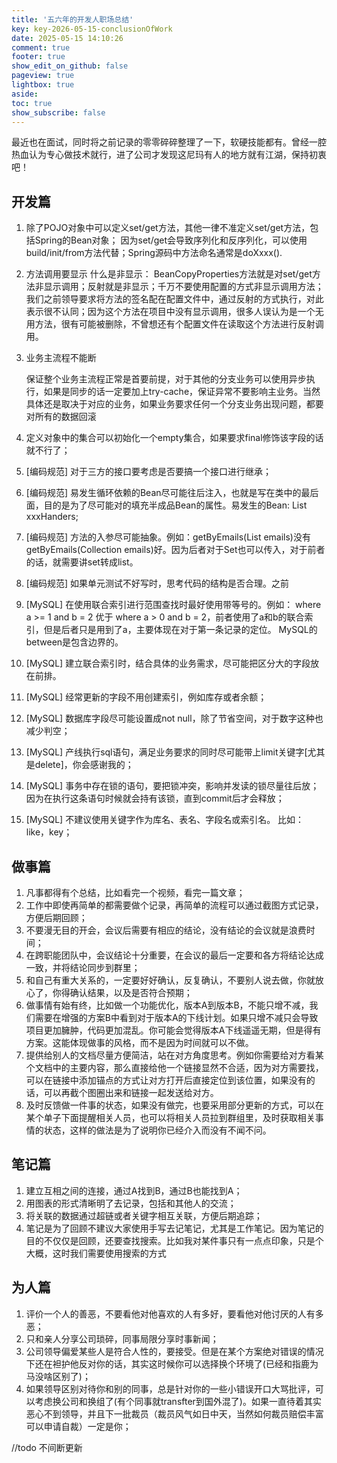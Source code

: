 ```yaml
---
title: '五六年的开发人职场总结'
key: key-2026-05-15-conclusionOfWork
date: 2025-05-15 14:10:26
comment: true
footer: true
show_edit_on_github: false
pageview: true
lightbox: true
aside:
toc: true
show_subscribe: false
---
```


最近也在面试，同时将之前记录的零零碎碎整理了一下，软硬技能都有。曾经一腔热血认为专心做技术就行，进了公司才发现这尼玛有人的地方就有江湖，保持初衷吧！

## 开发篇

1. 除了POJO对象中可以定义set/get方法，其他一律不准定义set/get方法，包括Spring的Bean对象； 因为set/get会导致序列化和反序列化，可以使用build/init/from方法代替；Spring源码中方法命名通常是doXxxx().

2. 方法调用要显示
   什么是非显示： BeanCopyProperties方法就是对set/get方法非显示调用；反射就是非显示；千万不要使用配置的方式非显示调用方法；我们之前领导要求将方法的签名配在配置文件中，通过反射的方式执行，对此表示很不认同；因为这个方法在项目中没有显示调用，很多人误认为是一个无用方法，很有可能被删除，不曾想还有个配置文件在读取这个方法进行反射调用。

3. 业务主流程不能断

   保证整个业务主流程正常是首要前提，对于其他的分支业务可以使用异步执行，如果是同步的话一定要加上try-cache，保证异常不要影响主业务。当然具体还是取决于对应的业务，如果业务要求任何一个分支业务出现问题，都要对所有的数据回滚

4. 定义对象中的集合可以初始化一个empty集合，如果要求final修饰该字段的话就不行了；

5. [编码规范] 对于三方的接口要考虑是否要搞一个接口进行继承；

6. [编码规范] 易发生循环依赖的Bean尽可能往后注入，也就是写在类中的最后面，目的是为了尽可能对的填充半成品Bean的属性。易发生的Bean: List<xxxHander> xxxHanders;

7. [编码规范] 方法的入参尽可能抽象。例如：getByEmails(List<String> emails)没有getByEmails(Collection<String> emails)好。因为后者对于Set也可以传入，对于前者的话，就需要讲set转成list。

8. [编码规范] 如果单元测试不好写时，思考代码的结构是否合理。之前

9. [MySQL] 在使用联合索引进行范围查找时最好使用带等号的。例如： where a >= 1 and b = 2 优于 where a > 0 and b = 2，前者使用了a和b的联合索引，但是后者只是用到了a，主要体现在对于第一条记录的定位。 MySQL的between是包含边界的。

10. [MySQL] 建立联合索引时，结合具体的业务需求，尽可能把区分大的字段放在前排。

11. [MySQL] 经常更新的字段不用创建索引，例如库存或者余额；

12. [MySQL] 数据库字段尽可能设置成not null，除了节省空间，对于数字这种也减少判空；

13. [MySQL] 产线执行sql语句，满足业务要求的同时尽可能带上limit关键字[尤其是delete]，你会感谢我的；

14. [MySQL] 事务中存在锁的语句，要把锁冲突，影响并发读的锁尽量往后放； 因为在执行这条语句时候就会持有该锁，直到commit后才会释放；

15. [MySQL] 不建议使用关键字作为库名、表名、字段名或索引名。 比如： like，key；

## 做事篇

1. 凡事都得有个总结，比如看完一个视频，看完一篇文章；
2. 工作中即使再简单的都需要做个记录，再简单的流程可以通过截图方式记录，方便后期回顾；
3. 不要漫无目的开会，会议后需要有相应的结论，没有结论的会议就是浪费时间；
4. 在跨职能团队中，会议结论十分重要，在会议的最后一定要和各方将结论达成一致，并将结论同步到群里；
5. 和自己有重大关系的，一定要好好确认，反复确认，不要别人说去做，你就放心了，你得确认结果，以及是否符合预期；
6. 做事情有始有终，比如做一个功能优化，版本A到版本B，不能只增不减，我们需要在增强的方案B中看到对于版本A的下线计划。如果只增不减只会导致项目更加臃肿，代码更加混乱。你可能会觉得版本A下线遥遥无期，但是得有方案。这能体现做事的风格，而不是因为时间就可以不做。
7. 提供给别人的文档尽量方便简洁，站在对方角度思考。例如你需要给对方看某个文档中的主要内容，那么直接给他一个链接显然不合适，因为对方需要找，可以在链接中添加锚点的方式让对方打开后直接定位到该位置，如果没有的话，可以再截个图圈出来和链接一起发送给对方。
8. 及时反馈做一件事的状态，如果没有做完，也要采用部分更新的方式，可以在某个单子下面提醒相关人员，也可以将相关人员拉到群组里，及时获取相关事情的状态，这样的做法是为了说明你已经介入而没有不闻不问。

## 笔记篇

1. 建立互相之间的连接，通过A找到B，通过B也能找到A；
2. 用图表的形式清晰明了去记录，包括和其他人的交流；
3. 将关联的数据通过超链或者关键字相互关联，方便后期追踪；
4. 笔记是为了回顾不建议大家使用手写去记笔记，尤其是工作笔记。因为笔记的目的不仅仅是回顾，还要查找搜索。比如我对某件事只有一点点印象，只是个大概，这时我们需要使用搜索的方式

## 为人篇

1. 评价一个人的善恶，不要看他对他喜欢的人有多好，要看他对他讨厌的人有多恶；
2. 只和亲人分享公司琐碎，同事局限分享时事新闻；
3. 公司领导偏爱某些人是符合人性的，要接受。但是在某个方案绝对错误的情况下还在袒护他反对你的话，其实这时候你可以选择换个环境了(已经和指鹿为马没啥区别了)；
4. 如果领导区别对待你和别的同事，总是针对你的一些小错误开口大骂批评，可以考虑换公司和换组了(有个同事就transfter到国外混了)。如果一直待着其实恶心不到领导，并且下一批裁员（裁员风气如日中天，当然如何裁员赔偿丰富可以申请自裁）一定是你；


//todo 不间断更新
